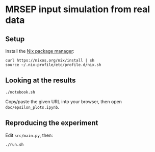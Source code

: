 # MRSEP input simulation from real data

## Setup
Install the [Nix package manager](https://nixos.org/nix/):
```
curl https://nixos.org/nix/install | sh
source ~/.nix-profile/etc/profile.d/nix.sh
```

## Looking at the results
```
./notebook.sh
```
Copy/paste the given URL into your browser, then open `doc/epsilon_plots.ipynb`.

## Reproducing the experiment
Edit `src/main.py`, then:
```
./run.sh
```
